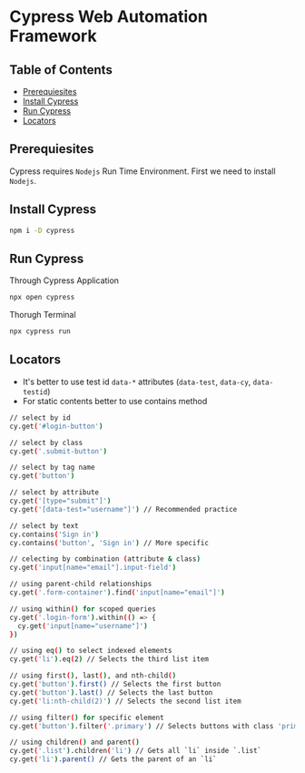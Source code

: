 # Cypress Web Automation Framework

## Table of Contents

- [Prerequiesites](#prerequiesites)
- [Install Cypress](#install-cypress)
- [Run Cypress](#run-cypress)
- [Locators](#locators)

## Prerequiesites

Cypress requires `Nodejs` Run Time Environment. First we need to install `Nodejs`.

## Install Cypress

```bash
npm i -D cypress
```

## Run Cypress

Through Cypress Application
```bash
npx open cypress
```

Thorugh Terminal
```bash
npx cypress run
```

## Locators

- It's better to use test id `data-*` attributes (`data-test`, `data-cy`, `data-testid`)
- For static contents better to use contains method
```bash
// select by id
cy.get('#login-button')

// select by class
cy.get('.submit-button')

// select by tag name
cy.get('button')

// select by attribute
cy.get('[type="submit"]')
cy.get('[data-test="username"]') // Recommended practice

// select by text
cy.contains('Sign in')
cy.contains('button', 'Sign in') // More specific

// celecting by combination (attribute & class)
cy.get('input[name="email"].input-field')

// using parent-child relationships
cy.get('.form-container').find('input[name="email"]')

// using within() for scoped queries
cy.get('.login-form').within(() => {
  cy.get('input[name="username"]')
})

// using eq() to select indexed elements
cy.get('li').eq(2) // Selects the third list item

// using first(), last(), and nth-child()
cy.get('button').first() // Selects the first button
cy.get('button').last() // Selects the last button
cy.get('li:nth-child(2)') // Selects the second list item

// using filter() for specific element
cy.get('button').filter('.primary') // Selects buttons with class 'primary'

// using children() and parent()
cy.get('.list').children('li') // Gets all `li` inside `.list`
cy.get('li').parent() // Gets the parent of an `li`
```
